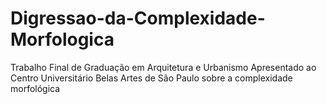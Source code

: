 # Digressao-da-Complexidade-Morfologica

Trabalho Final de Graduação em Arquitetura e Urbanismo Apresentado ao Centro Universitário Belas Artes de São Paulo sobre a complexidade morfológica

